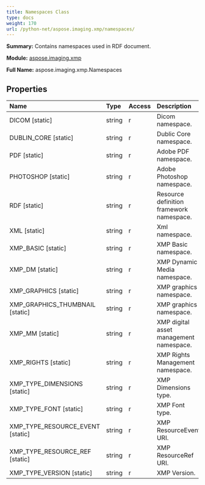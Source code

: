 ```yaml
---
title: Namespaces Class
type: docs
weight: 170
url: /python-net/aspose.imaging.xmp/namespaces/
---
```


**Summary:** Contains namespaces used in RDF document.

**Module:** [aspose.imaging.xmp](/imaging/python-net/aspose.imaging.xmp/)

**Full Name:** aspose.imaging.xmp.Namespaces

## **Properties**
| **Name** | **Type** | **Access** | **Description** |
| :- | :- | :- | :- |
| DICOM [static] | string | r | Dicom namespace. |
| DUBLIN_CORE [static] | string | r | Dublic Core namespace. |
| PDF [static] | string | r | Adobe PDF namespace. |
| PHOTOSHOP [static] | string | r | Adobe Photoshop namespace. |
| RDF [static] | string | r | Resource definition framework namespace. |
| XML [static] | string | r | Xml namespace. |
| XMP_BASIC [static] | string | r | XMP Basic namespace. |
| XMP_DM [static] | string | r | XMP Dynamic Media namespace. |
| XMP_GRAPHICS [static] | string | r | XMP graphics namespace. |
| XMP_GRAPHICS_THUMBNAIL [static] | string | r | XMP graphics namespace. |
| XMP_MM [static] | string | r | XMP digital asset management namespace. |
| XMP_RIGHTS [static] | string | r | XMP Rights Management namespace. |
| XMP_TYPE_DIMENSIONS [static] | string | r | XMP Dimensions type. |
| XMP_TYPE_FONT [static] | string | r | XMP Font type. |
| XMP_TYPE_RESOURCE_EVENT [static] | string | r | XMP ResourceEvent URI. |
| XMP_TYPE_RESOURCE_REF [static] | string | r | XMP ResourceRef URI. |
| XMP_TYPE_VERSION [static] | string | r | XMP Version. |


